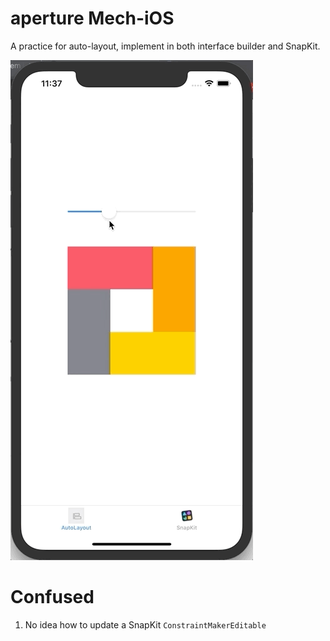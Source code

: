 # aperture Mech-iOS
A practice for auto-layout, implement in both interface builder and SnapKit.

![](Demo.gif)

# Confused
1. No idea how to update a SnapKit `ConstraintMakerEditable`
